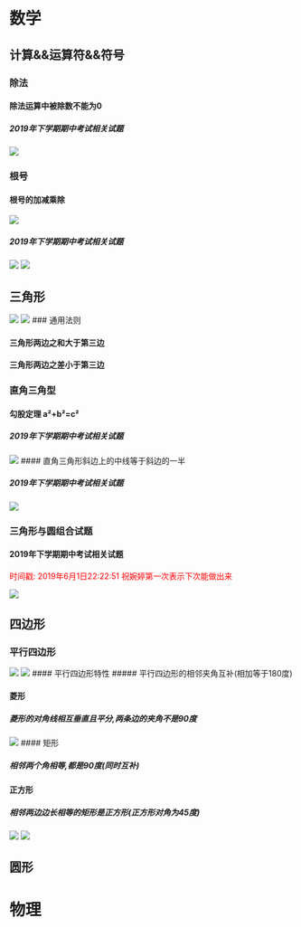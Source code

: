 # 数学

## 计算&&运算符&&符号

### 除法

#### 除法运算中被除数不能为0 

##### 2019年下学期期中考试相关试题
<img src="http://host810096584.s248.pppf.com.cn/wp-content/zimage/YBYZ_Paper/2019_8down_qizhong/shuxue_1.jpg"  />


### 根号

#### 根号的加减乘除
<img src="http://host810096584.s248.pppf.com.cn/wp-content/zimage/YBYZ_Paper/2019_8down_qizhong/genghaoyunsuan.jpg"  />

##### 2019年下学期期中考试相关试题
<img src="http://host810096584.s248.pppf.com.cn/wp-content/zimage/YBYZ_Paper/2019_8down_qizhong/shuxue_4.jpg"  />
<img src="http://host810096584.s248.pppf.com.cn/wp-content/zimage/YBYZ_Paper/2019_8down_qizhong/shuxue_9.jpg"  />


## 三角形  
<img src="http://host810096584.s248.pppf.com.cn/wp-content/zimage/YBYZ_Paper/2019_8down_qizhong/sanjiaoxing.jpg"  />
<img src="http://host810096584.s248.pppf.com.cn/wp-content/zimage/YBYZ_Paper/2019_8down_qizhong/sanjiaoxing_naotu.jpg"  />
### 通用法则


#### 三角形两边之和大于第三边

#### 三角形两边之差小于第三边

### 直角三角型

#### 勾股定理 a²+b²=c²


##### 2019年下学期期中考试相关试题
<img src="http://host810096584.s248.pppf.com.cn/wp-content/zimage/YBYZ_Paper/2019_8down_qizhong/shuxue_2.jpg"  />
#### 直角三角形斜边上的中线等于斜边的一半

##### 2019年下学期期中考试相关试题
<img src="http://host810096584.s248.pppf.com.cn/wp-content/zimage/YBYZ_Paper/2019_8down_qizhong/shuxue_10.jpg"  />

### 三角形与圆组合试题
#### 2019年下学期期中考试相关试题
<span style="color:red" > 时间戳: 2019年6月1日22:22:51  祝婉婷第一次表示下次能做出来 </span >

<img src="http://host810096584.s248.pppf.com.cn/wp-content/zimage/YBYZ_Paper/2019_8down_qizhong/shuxue_12.jpg"  />


## 四边形



### 平行四边形
<img src="http://host810096584.s248.pppf.com.cn/wp-content/zimage/YBYZ_Paper/2019_8down_qizhong/sibianxing.jpg"  />
<img src="http://host810096584.s248.pppf.com.cn/wp-content/zimage/YBYZ_Paper/2019_8down_qizhong/sibianxing_naotu.jpg"  />
#### 平行四边形特性
##### 平行四边形的相邻夹角互补(相加等于180度)


#### 菱形

##### 菱形的对角线相互垂直且平分,两条边的夹角不是90度

<img src="http://host810096584.s248.pppf.com.cn/wp-content/zimage/YBYZ_Paper/2019_8down_qizhong/shuxue_11.jpg"  />
#### 矩形

##### 相邻两个角相等,都是90度(同时互补)




#### 正方形
##### 相邻两边边长相等的矩形是正方形(正方形对角为45度)
<img src="http://host810096584.s248.pppf.com.cn/wp-content/zimage/YBYZ_Paper/2019_8down_qizhong/shuxue_5.jpg"  />

<img src="http://host810096584.s248.pppf.com.cn/wp-content/zimage/YBYZ_Paper/2019_8down_qizhong/shuxue_5_daan.jpg"  />

## 圆形


#  物理  


